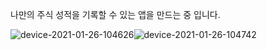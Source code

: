 나만의 주식 성적을 기록할 수 있는 앱을 만드는 중 입니다.

 ![device-2021-01-26-104626](https://user-images.githubusercontent.com/54883589/105789897-9309fa00-5fc6-11eb-8a82-5bd9549420fa.png)![device-2021-01-26-104742](https://user-images.githubusercontent.com/54883589/105789783-65bd4c00-5fc6-11eb-99ea-af4c34294aaf.png)
